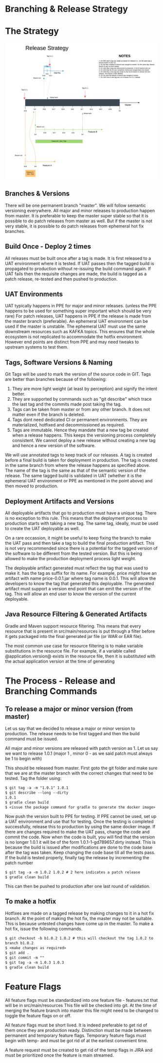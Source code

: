 # Branching & Release Strategy

# The Strategy

![Release Strategy](ReleaseCycle.png)

## Branches & Versions
There will be one permanent branch "master". We will follow semantic versioning everywhere.
All major and minor releases to production happen from master.
It is preferable to keep the master super stable so that it is possible to do patch releases from master as well. 
But if the master is not very stable, it is possible to do patch releases from ephemeral hot fix branches.

## Build Once - Deploy 2 times
All releases must be built once after a tag is made. It is first released to a UAT environment where it is
tested. If UAT passes then the tagged build is propagated to production without re-issuing the build command
again. If UAT fails then the requisite changes are made, the build is tagged as a patch release, re-tested and then pushed to production.
 
## UAT Environments
UAT typically happens in PPE for major and minor releases. (unless the PPE happens to be used for something super
 important which should be very rare) For patch releases, UAT happens in PPE if the release is made from the master branch (preferable). An ephemeral UAT environment can be used if the master is unstable. The ephemeral UAT must use the same downstream resources such as KAFKA topics. This ensures that the whole ecosystem is not replicated to accommodate the hotfix
 environment. However end points are distinct from PPE and may need tweaks to upstream systems to test them.
 
## Tags, Software Versions & Naming

Git Tags will be used to mark the version of the source code in GIT. Tags are better than branches because of the following:
1. They are more light weight (at least by perception) and signify the intent better.
2. They are supported by commands such as "git describe" which trace the last tag and the commits made post taking the tag.
3. Tags can be taken from master or from any other branch. It does not matter even if the branch is deleted. 
4. Tags dont need dedicated CI or permanent environments. They are materialized, hotfixed and decommissioned as required.
5. Tags are immutable. Hence they mandate that a new tag be created when a release happens. This keeps the versioning process 
completely consistent. We cannot deploy a new release without creating a new tag and hence a new version of the software.

We will use annotated tags to keep track of our releases. 
A tag is created before a final build is taken for deployment in production. The tag is created in the 
same branch from where the release happens as specified above. The name of the tag is the same as 
that of the semantic version of the release. The same tagged build is validated in UAT (whether it is 
the ephemeral UAT environment or PPE as mentioned in the point above) and then moved to production. 
 
## Deployment Artifacts and Versions

All deployable artifacts that go to production must have a unique tag. There is no exception to this rule. This means that 
the deployment process to production starts with taking a new tag. The same tag, ideally, must be used to create the UAT 
deployable as well. 

On a rare occassion, it might be useful to keep fixing the branch to make the UAT pass and then take a tag to build the 
final production artifact. This is not very recommended since there is a potential for the tagged version of the software
to be different from the tested version. But this is being allowed to make the production deployment process light weight. 

The deployable artifact generated must reflect the tag that was used to make it. has the tag as suffix for its name. For example, price might have an artifact 
with name price-0.0.1.jar where tag name is 0.0.1. This will allow the developers to know the tag that 
generated this deployable.
The generated artifact must support a version end point that can emit the version of the tag. This will allow
an end user to know the version of the current deployable.

## Java Resource Filtering & Generated Artifacts

Gradle and Maven support resource filtering. This means that every resource that is present in src/main/resources is put
through a filter before it gets packaged into the final generated jar file (or WAR or EAR file).

The most common use case for resource filtering is to make variable substitutions in the resource file. For example, if a 
variable called @application.version@ exists in the resource file, then it is substituted with the actual application 
version at the time of generating 

# The Process - Release and Branching Commands

## To release a major or minor version (from master)

Let us say that we decided to release a major or minor version to production. The release needs to be first
tagged and then the build command must be issued.

All major and minor versions are released with patch version as 1. Let us say we want to release 1.0.1 (major 1 ,
minor 0 - as we said patch must always be 1 to begin with)

This should be released from master. First goto the git folder and make sure that we are at the master branch
with the correct changes that need to be tested. Tag the folder using:
```
$ git tag -a -m "1.0.1" 1.0.1
$ git describe --long --dirty
1.0.1
$ gradle clean build
$ <issue the package command for gradle to generate the docker image>
```

Now push the version built to PPE for testing. If PPE cannot be used, set up a UAT environment and use that for testing.
Once the testing is completed successfully, release this to production by using the same docker image.
If there are changes required to make the UAT pass, change the code and commit the code.
Now when the code is built, you will find that the version is no longer 1.0.1 it will be of the form
1.0.1-1-gd789657.dirty instead. This is because the build is issued after modifications are done to the code base after
the tag was taken. Keep changing the code base till all the tests pass.
If the build is tested properly, finally tag the release by incrementing the patch number
```
$ git tag -a -m 1.0.2 1.0.2 # 2 here indicates a patch release
$ gradle clean build
```
This can then be pushed to production after one last round of validation.

## To make a hotfix
Hotfixes are made on a tagged release by making changes to it in a hot fix branch. At the point of making the
hot fix, the master may not be suitable. This is because untested changes have come up in the master. To make
a hot fix, issue the following commands.

```
$ git checkout -b b1.0.2 1.0.2 # this will checkout the tag 1.0.2 to branch b1.0.2
$ <make changes as required>
$ git add .
$ git commit -m ""
$ git tag -a -m 1.0.3 1.0.3
$ gradle clean build

```

# Feature Flags

All feature flags must be standardized into one feature file - features.txt that will be in src/main/resources
This file will be checked into git. At the time of merging the feature branch into master this file might
need to be changed to toggle the feature flags on or off.

All feature flags must be short lived. It is indeed preferable to get rid of them once they are production ready.
Distinction must be made between permanent and temporary feature flags. Temporary feature flags must begin  with
temp- and must be got rid of at the earliest convenient time.

A feature request must be created to get rid of the temp flags in JIRA and must be prioritized once the feature
is main streamed.



